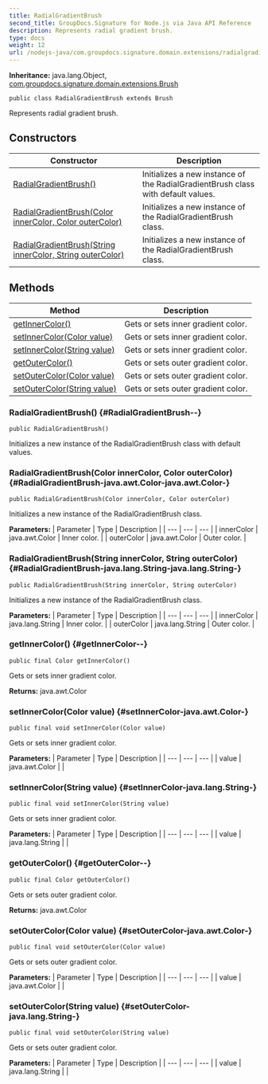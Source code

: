 ```yaml
---
title: RadialGradientBrush
second_title: GroupDocs.Signature for Node.js via Java API Reference
description: Represents radial gradient brush.
type: docs
weight: 12
url: /nodejs-java/com.groupdocs.signature.domain.extensions/radialgradientbrush/
---
```

**Inheritance:**
java.lang.Object, [com.groupdocs.signature.domain.extensions.Brush](../../com.groupdocs.signature.domain.extensions/brush)
```
public class RadialGradientBrush extends Brush
```

Represents radial gradient brush.
## Constructors

| Constructor | Description |
| --- | --- |
| [RadialGradientBrush()](#RadialGradientBrush--) | Initializes a new instance of the RadialGradientBrush class with default values. |
| [RadialGradientBrush(Color innerColor, Color outerColor)](#RadialGradientBrush-java.awt.Color-java.awt.Color-) | Initializes a new instance of the RadialGradientBrush class. |
| [RadialGradientBrush(String innerColor, String outerColor)](#RadialGradientBrush-java.lang.String-java.lang.String-) | Initializes a new instance of the RadialGradientBrush class. |
## Methods

| Method | Description |
| --- | --- |
| [getInnerColor()](#getInnerColor--) | Gets or sets inner gradient color. |
| [setInnerColor(Color value)](#setInnerColor-java.awt.Color-) | Gets or sets inner gradient color. |
| [setInnerColor(String value)](#setInnerColor-java.lang.String-) | Gets or sets inner gradient color. |
| [getOuterColor()](#getOuterColor--) | Gets or sets outer gradient color. |
| [setOuterColor(Color value)](#setOuterColor-java.awt.Color-) | Gets or sets outer gradient color. |
| [setOuterColor(String value)](#setOuterColor-java.lang.String-) | Gets or sets outer gradient color. |
### RadialGradientBrush() {#RadialGradientBrush--}
```
public RadialGradientBrush()
```


Initializes a new instance of the RadialGradientBrush class with default values.

### RadialGradientBrush(Color innerColor, Color outerColor) {#RadialGradientBrush-java.awt.Color-java.awt.Color-}
```
public RadialGradientBrush(Color innerColor, Color outerColor)
```


Initializes a new instance of the RadialGradientBrush class.

**Parameters:**
| Parameter | Type | Description |
| --- | --- | --- |
| innerColor | java.awt.Color | Inner color. |
| outerColor | java.awt.Color | Outer color. |

### RadialGradientBrush(String innerColor, String outerColor) {#RadialGradientBrush-java.lang.String-java.lang.String-}
```
public RadialGradientBrush(String innerColor, String outerColor)
```


Initializes a new instance of the RadialGradientBrush class.

**Parameters:**
| Parameter | Type | Description |
| --- | --- | --- |
| innerColor | java.lang.String | Inner color. |
| outerColor | java.lang.String | Outer color. |

### getInnerColor() {#getInnerColor--}
```
public final Color getInnerColor()
```


Gets or sets inner gradient color.

**Returns:**
java.awt.Color
### setInnerColor(Color value) {#setInnerColor-java.awt.Color-}
```
public final void setInnerColor(Color value)
```


Gets or sets inner gradient color.

**Parameters:**
| Parameter | Type | Description |
| --- | --- | --- |
| value | java.awt.Color |  |

### setInnerColor(String value) {#setInnerColor-java.lang.String-}
```
public final void setInnerColor(String value)
```


Gets or sets inner gradient color.

**Parameters:**
| Parameter | Type | Description |
| --- | --- | --- |
| value | java.lang.String |  |

### getOuterColor() {#getOuterColor--}
```
public final Color getOuterColor()
```


Gets or sets outer gradient color.

**Returns:**
java.awt.Color
### setOuterColor(Color value) {#setOuterColor-java.awt.Color-}
```
public final void setOuterColor(Color value)
```


Gets or sets outer gradient color.

**Parameters:**
| Parameter | Type | Description |
| --- | --- | --- |
| value | java.awt.Color |  |

### setOuterColor(String value) {#setOuterColor-java.lang.String-}
```
public final void setOuterColor(String value)
```


Gets or sets outer gradient color.

**Parameters:**
| Parameter | Type | Description |
| --- | --- | --- |
| value | java.lang.String |  |

